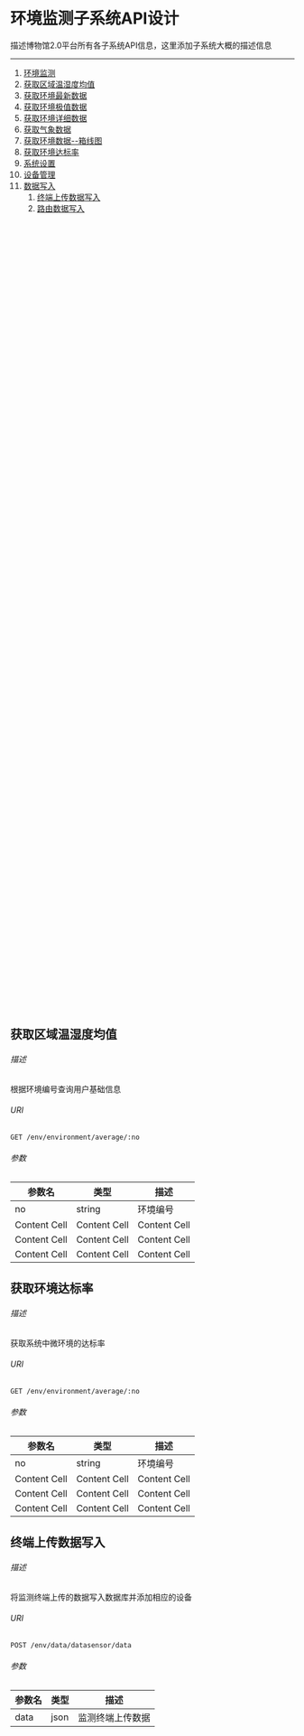 #  环境监测子系统API设计

描述博物馆2.0平台所有各子系统API信息，这里添加子系统大概的描述信息

---

1. [环境监测](#environment)
  1. [获取区域温湿度均值](#average)
  2. [获取环境最新数据](#lasted)
  3. [获取环境极值数据](#pole)
  4. [获取环境详细数据](#detail)
  5. [获取气象数据](#metero)
  6. [获取环境数据--箱线图](#metero)
  7. [获取环境达标率](#standard-reach)
2. [系统设置](#setting)
3. [设备管理](#equipmet)
4. [数据写入](#data)
     1. [终端上传数据写入](#datasensor)
     2. [路由数据写入](#route)
<br/>
<br/>
<br/>
<br/>
<br/>
<br/>
<br/>
<br/>
<br/>
<br/>
<br/>
<br/>
<br/>
<br/>
<br/>
<br/><br/>
<br/>
<br/>
<br/>
<br/>
<br/>
<br/>
<br/>
<br/>
<br/>
<br/>
<br/>
<br/>
<br/>
<br/>
<br/>
<br/><br/>
<br/>
<br/>
<br/>
<br/>
<br/>
<br/>
<br/>
<br/>
<br/>
<br/>
<br/>
<br/>
<br/>
<br/>
<br/>
<br/>
<br/>
<br/>
<br/>
<br/>
<br/>
<br/>
<br/>
<br/>
<br/>
<br/>
<br/>
<br/>
<br/>
<br/>
<br/>
<br/>
<br/>
<br/>
<br/>
<br/>
<br/>
<br/>
<br/>
<br/>
<br/>
<br/>
<br/>
<br/>
<br/>
<br/>
<br/>
<br/>


<h2 id='average'>获取区域温湿度均值</h2>

###### 描述

根据环境编号查询用户基础信息

###### URI

~~~
GET /env/environment/average/:no
~~~

###### 参数
|  参数名  |  类型  |  描述  |
| ------------- | ------------- | ------------- |
|           no  |          string  | 环境编号  |
| Content Cell  | Content Cell  | Content Cell  |
| Content Cell  | Content Cell  | Content Cell  |
| Content Cell  | Content Cell  | Content Cell  |


<h2 id='average'>获取环境达标率</h2>

###### 描述

获取系统中微环境的达标率

###### URI

~~~
GET /env/environment/average/:no
~~~

###### 参数
|  参数名  |  类型  |  描述  |
| ------------- | ------------- | ------------- |
|           no  |          string  | 环境编号  |
| Content Cell  | Content Cell  | Content Cell  |
| Content Cell  | Content Cell  | Content Cell  |
| Content Cell  | Content Cell  | Content Cell  |

<h2 id='average'>终端上传数据写入</h2>

###### 描述

将监测终端上传的数据写入数据库并添加相应的设备

###### URI

~~~
POST /env/data/datasensor/data
~~~

###### 参数
|  参数名  |  类型  |  描述  |
| ------------- | ------------- | ------------- |
|           data  |          json  |  监测终端上传数据|